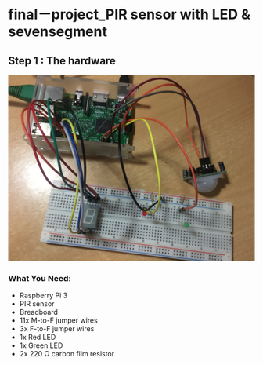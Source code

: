 # final－project_PIR sensor with LED & sevensegment



## Step 1 : The hardware
![image](https://github.com/miya540/final-project/blob/master/IMG_5033.JPG)
### What You Need:

- Raspberry Pi 3
- PIR sensor
- Breadboard
- 11x M-to-F jumper wires
- 3x F-to-F jumper wires
- 1x Red LED
- 1x Green LED
- 2x 220 Ω carbon film resistor
